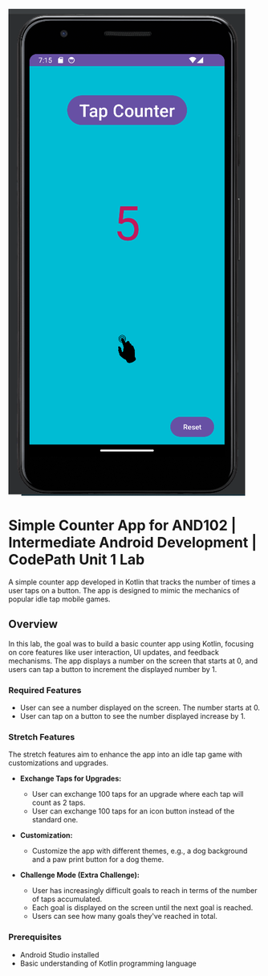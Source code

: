 ![Screenshot](demo.png)


# Simple Counter App for AND102 | Intermediate Android Development | CodePath Unit 1 Lab

A simple counter app developed in Kotlin that tracks the number of times a user taps on a button. The app is designed to mimic the mechanics of popular idle tap mobile games.

## Overview

In this lab, the goal was to build a basic counter app using Kotlin, focusing on core features like user interaction, UI updates, and feedback mechanisms. The app displays a number on the screen that starts at 0, and users can tap a button to increment the displayed number by 1.


### Required Features

- User can see a number displayed on the screen. The number starts at 0.
- User can tap on a button to see the number displayed increase by 1.

### Stretch Features

The stretch features aim to enhance the app into an idle tap game with customizations and upgrades.

- **Exchange Taps for Upgrades:**
  - User can exchange 100 taps for an upgrade where each tap will count as 2 taps.
  - User can exchange 100 taps for an icon button instead of the standard one.

- **Customization:**
  - Customize the app with different themes, e.g., a dog background and a paw print button for a dog theme.

- **Challenge Mode (Extra Challenge):**
  - User has increasingly difficult goals to reach in terms of the number of taps accumulated.
  - Each goal is displayed on the screen until the next goal is reached.
  - Users can see how many goals they've reached in total.



### Prerequisites

- Android Studio installed
- Basic understanding of Kotlin programming language



